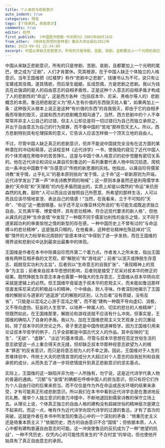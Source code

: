 ```yaml
---
title: 个人承担与悲剧意识
auto_indent: true
categories: 随笔
tags: [个体承担, 悲剧意识]
comments: true
editor: 皎然
first_publish: 《中国图书商报·书评周刊》2001年08月16日
from_other: 《徜徉在思想的密林里》重庆大学出版社2012年
date: 2023-09-01 22:34:09
excerpt: 中国从来缺乏悲剧意识，所有的只是惨剧、苦剧、哀剧，且都要加上一个光明的尾巴，使之成为“正剧”，人们才肯罢休。究其根源，在于中国人缺乏个体独立的人格意识。当年王国维把《红楼梦》称作“悲剧中之悲剧”，钱锺书认为不可，说只有让宝黛成其佳偶，遂其情欲，而后渐生龃龉，反成怨偶，方是悲剧之悲剧。我以为钱氏在此强调的是人的自由意志的自相矛盾性，正是这种个人意志的自相矛盾才构成了人的悲剧性的“命运”，这是西方各种（包括叔本华、尼采、黑格尔等人的）悲剧概念的本质。
---
```

中国从来缺乏悲剧意识，所有的只是惨剧、苦剧、哀剧，且都要加上一个光明的尾巴，使之成为“正剧”，人们才肯罢休。究其根源，在于中国人缺乏个体独立的人格意识。当年王国维把《红楼梦》称作“悲剧中之悲剧”，钱锺书认为不可，说只有让宝黛成其佳偶，遂其情欲，而后渐生龃龉，反成怨偶，方是悲剧之悲剧。我以为钱氏在此强调的是人的自由意志的自相矛盾性，正是这种个人意志的自相矛盾才构成了人的悲剧性的“命运”，这是西方各种（包括叔本华、尼采、黑格尔等人的）悲剧概念的本质。鲁迅把悲剧定义为“把人生有价值的东西毁灭给人看”，如果再加上一条：这种毁灭从根本上说正是这种“有价值的东西”的自我毁灭，即由于它的自相矛盾而导致的毁灭，这就和西方的悲剧概念相沟通了。当然，西方悲剧中的个人不幸常常并非主人公自己的过错，但主人公却总是将一切过错归为自己而独立承担之，并出于自由意志为自己的行为赎罪，而不像中国的“苦戏”那样怨天尤人。所以，西方悲剧特别具有伦理探索的意义，它告诉人应该怎样做一个顶天立地的自由人。

不过，尽管中国人缺乏真正的悲剧意识，但并不能说中国就完全没有在这方面的某种潜在的冲动和萌芽。近读程亚林《近代诗学》一书，使我隐约窥见了近代中国人的个体灵魂在黑暗中的苦苦挣扎，这是与中国个体人格意识的初步觉醒有密切关系的。他在近代诗论和词论从龚自珍到鲁迅的一系列重要代表人物中钩沉拾遗，爬梳出一条冲出中国数千年“乐感意识”传统的新思潮的灰线。他指出，以龚自珍将儒家诗教“发乎情，止乎礼义”的基本原则扭向“发于情，止于命”这一崭新原则为开端，近代诗学发出了第一声“冲击诗教罗网的呐喊”；这一原则本身虽然还是利用儒学本身的“天命观”和“天理观”的内在矛盾而提出的，实质上却是以偶然的“命运”来抗拒森然的礼教，鼓吹“人可以而且应该按照自己所愿意、所希望的那样生活，人可以而且应该尽情地宣泄、表达自己的情感！”当然，在我看来，立于不可知的“天命”、“命运”这一脆弱根基，似乎还不足以像亚林兄所说的“有可能生成既追求独立自由，又充满平等、博爱情怀，具有悲壮精神、符合近现代要求的新人格”，但他从龚氏的这种“生命哀情”中发现了一种既不同于儒家功利性的哀乐之情，又不同于道家超功利的审美愉悦之情的新型的存在感，一种中国历史上不曾有过的“与命运搏斗的悲壮精神”，这是独具只眼的。在他看来，这种悲壮精神在陈廷焯对“沉郁”情怀的大力标举和况周颐的“哀感本体论”中得到了进一步发扬，而在王国维的境界说和悲剧论中达到最突出最集中的体现。

王国维是作者在本书中除龚自珍而外第二个着力点。作者发人之所未发，指出王国维有两种互相矛盾的文艺观，即“解脱论”和“游戏说”；前者“以泯灭或挣脱生存意志、超脱现实功利为主旨”，后者则以“生命意志的自我扩张”、“表现精神上的竞争”为主旨；前者来自叔本华思想的影响，后者则是接受了尼采对叔本华的修正的结果。既然挣脱生存意志本身也需要一种强大的生存意志，王国维从叔本华转向尼采就是逻辑上的必然。但王国维毕竟留连于叔本华的悲观主义，而未能如鲁迅那样径直发挥尼采式的积极战斗的精神，个中缘由，耐人寻味。作者深刻地揭示了王国维的解脱论与道家的“逍遥游”式的解脱的区别，认为后者“没有质疑，没有反省”，“只能是以混沌之心游于混沌之境”，而不能“建构一种既不导向虚幻、消极，又不导向虚伪、狂妄的人生哲学，以培养一种属人的、切实的悲壮的人格精神”；但既然如此，在王国维那里，解脱论和游戏说就不应该有什么冲突。但事实是，王国维的确陷入了自身的矛盾。我以为，加在王国维悲观主义文艺观身上的沉重砝码，除了叔本华的厌世论之外，骨子里还是中国传统道禅哲学。因为王国维引用来论证叔本华哲学的例子，几乎全部都是中国古代文人的作品，其中反映的“无生”、“无欲”、“虚静”、“淡远”的基本情调，尽管与叔本华思想在否定世俗生活的意志欲望这一点上重合得天衣无缝，但却缺乏叔本华那种视意志欲望为人的根本“罪恶”的反省意识，而只是将意志视为人的不幸之源。因此，王国维对于人生的苦难体验中，传统士大夫的悲情宣泄的成分大大超过对个人意志的自我批判和自我承担的成分，从而失去了进一步将悲情提升到真正悲剧意识的坚实基点。

实际上，王国维的这一缺陷并非为他一人所独有，勿宁说，这是近代诗学代表人物的普遍的通病。“沉郁”与“哀情”的确都在呼唤中国人的担当意识，但只有将它们作为个人自由行动的后果来担当，而不仅仅是作为外在命运或恶劣环境的结果来承受，才有可能真正形成悲剧意识。所以我们在本书中看到近代诗学总是在激进地反抗礼教、推举个人独立意识的奋力冲撞中，不断地退回到儒家诗教的保守立场上去。从理论上说，个体真正独立的自由人格的建构没有超越世俗的精神层次是建立不起来的。而这一点，唯有作为近代诗学向现代诗学的过渡的鲁迅，才有了首次的突破，这就是作者在本书中所发现的鲁迅心中的一个深刻的矛盾：“倚重历史主义还是倚重本质主义？”依据历史，西方的自由意识不合“国情”；但依据本质，人人心中都有建构普遍自由意志的可能。这一冲突使鲁迅的反抗成为了一种“绝望的抗战”，一种不凭历史、仅凭内心的可能性而发生的“不合时宜”的举动，但也使他开始具有了真正自由意志的承担。